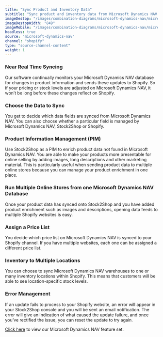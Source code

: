 ```yaml
---
title: "Sync Product and Inventory Data"
subtitle: "Sync product and inventory data from Microsoft Dynamics NAV to Shopify."
imageDestop: "/images/combination-diagrams/microsoft-dynamics-nav/microsoft-dynamics-nav-shopify-inventory.svg"
imageDestopWidth: "849"
imageMobile: "/images/combination-diagrams/microsoft-dynamics-nav/microsoft-dynamics-nav-shopify-inventory.svg"
headless: true
source: "microsoft-dynamics-nav"
channel: "shopify"
type: "source-channel-content"
weight: 1
---
```


### Near Real Time Syncing
Our software continually monitors your Microsoft Dynamics NAV database for changes in product information and sends these updates to Shopify. So if your pricing or stock levels are adjusted on Microsoft Dynamics NAV, it won’t be long before these changes reflect on Shopify.

### Choose the Data to Sync
You get to decide which data fields are synced from Microsoft Dynamics NAV. You can also choose whether a particular field is managed by Microsoft Dynamics NAV, Stock2Shop or Shopify.

### Product Information Management (PIM)
Use Stock2Shop as a PIM to enrich product data not found in Microsoft Dynamics NAV. You are able to make your products more presentable for online selling by adding images, long descriptions and other marketing material. This is particularly useful when sending product data to multiple online stores because you can manage your product enrichment in one place.

### Run Multiple Online Stores from one Microsoft Dynamics NAV Database
Once your product data has synced onto Stock2Shop and you have added product enrichment such as images and descriptions, opening data feeds to multiple Shopify websites is easy.

### Assign a Price List
You decide which price list on Microsoft Dynamics NAV is synced to your Shopify channel. If you have multiple websites, each one can be assigned a different price list.

### Inventory to Multiple Locations
You can choose to sync Microsoft Dynamics NAV warehouses to one or many inventory locations within Shopify. This means that customers will be able to see location-specific stock levels.

### Error Management
If an update fails to process to your Shopify website, an error will appear in your Stock2Shop console and you will be sent an email notification. The error will give an indication of what caused the update failure, and once you’ve rectified the issue, you can reset the update to try again.

[Click here](/help/features/microsoft-dynamics-nav/ "Microsoft Dynamics NAV Features") to view our Microsoft Dynamics NAV feature set.